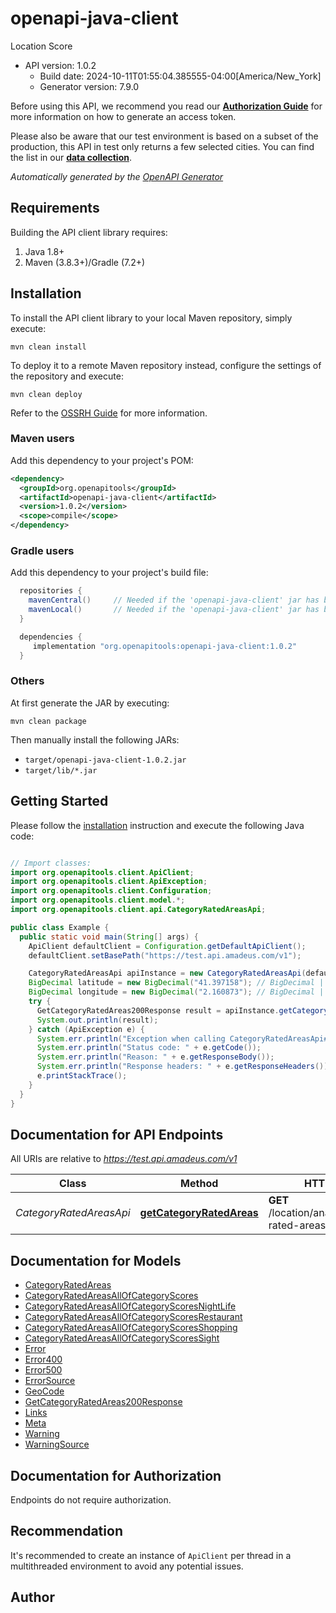 # openapi-java-client

Location Score
- API version: 1.0.2
  - Build date: 2024-10-11T01:55:04.385555-04:00[America/New_York]
  - Generator version: 7.9.0

Before using this API, we recommend you read our **[Authorization Guide](https://developers.amadeus.com/self-service/apis-docs/guides/authorization-262)** for more information on how to generate an access token. 
  
Please also be aware that our test environment is based on a subset of the production, this API in test only returns a few selected cities. You can find the list in our **[data collection](https://github.com/amadeus4dev/data-collection)**.


*Automatically generated by the [OpenAPI Generator](https://openapi-generator.tech)*


## Requirements

Building the API client library requires:
1. Java 1.8+
2. Maven (3.8.3+)/Gradle (7.2+)

## Installation

To install the API client library to your local Maven repository, simply execute:

```shell
mvn clean install
```

To deploy it to a remote Maven repository instead, configure the settings of the repository and execute:

```shell
mvn clean deploy
```

Refer to the [OSSRH Guide](http://central.sonatype.org/pages/ossrh-guide.html) for more information.

### Maven users

Add this dependency to your project's POM:

```xml
<dependency>
  <groupId>org.openapitools</groupId>
  <artifactId>openapi-java-client</artifactId>
  <version>1.0.2</version>
  <scope>compile</scope>
</dependency>
```

### Gradle users

Add this dependency to your project's build file:

```groovy
  repositories {
    mavenCentral()     // Needed if the 'openapi-java-client' jar has been published to maven central.
    mavenLocal()       // Needed if the 'openapi-java-client' jar has been published to the local maven repo.
  }

  dependencies {
     implementation "org.openapitools:openapi-java-client:1.0.2"
  }
```

### Others

At first generate the JAR by executing:

```shell
mvn clean package
```

Then manually install the following JARs:

* `target/openapi-java-client-1.0.2.jar`
* `target/lib/*.jar`

## Getting Started

Please follow the [installation](#installation) instruction and execute the following Java code:

```java

// Import classes:
import org.openapitools.client.ApiClient;
import org.openapitools.client.ApiException;
import org.openapitools.client.Configuration;
import org.openapitools.client.model.*;
import org.openapitools.client.api.CategoryRatedAreasApi;

public class Example {
  public static void main(String[] args) {
    ApiClient defaultClient = Configuration.getDefaultApiClient();
    defaultClient.setBasePath("https://test.api.amadeus.com/v1");

    CategoryRatedAreasApi apiInstance = new CategoryRatedAreasApi(defaultClient);
    BigDecimal latitude = new BigDecimal("41.397158"); // BigDecimal | Latitude in decimal coordinates
    BigDecimal longitude = new BigDecimal("2.160873"); // BigDecimal | Longitude in decimal coordinates
    try {
      GetCategoryRatedAreas200Response result = apiInstance.getCategoryRatedAreas(latitude, longitude);
      System.out.println(result);
    } catch (ApiException e) {
      System.err.println("Exception when calling CategoryRatedAreasApi#getCategoryRatedAreas");
      System.err.println("Status code: " + e.getCode());
      System.err.println("Reason: " + e.getResponseBody());
      System.err.println("Response headers: " + e.getResponseHeaders());
      e.printStackTrace();
    }
  }
}

```

## Documentation for API Endpoints

All URIs are relative to *https://test.api.amadeus.com/v1*

Class | Method | HTTP request | Description
------------ | ------------- | ------------- | -------------
*CategoryRatedAreasApi* | [**getCategoryRatedAreas**](docs/CategoryRatedAreasApi.md#getCategoryRatedAreas) | **GET** /location/analytics/category-rated-areas | GET category rated areas


## Documentation for Models

 - [CategoryRatedAreas](docs/CategoryRatedAreas.md)
 - [CategoryRatedAreasAllOfCategoryScores](docs/CategoryRatedAreasAllOfCategoryScores.md)
 - [CategoryRatedAreasAllOfCategoryScoresNightLife](docs/CategoryRatedAreasAllOfCategoryScoresNightLife.md)
 - [CategoryRatedAreasAllOfCategoryScoresRestaurant](docs/CategoryRatedAreasAllOfCategoryScoresRestaurant.md)
 - [CategoryRatedAreasAllOfCategoryScoresShopping](docs/CategoryRatedAreasAllOfCategoryScoresShopping.md)
 - [CategoryRatedAreasAllOfCategoryScoresSight](docs/CategoryRatedAreasAllOfCategoryScoresSight.md)
 - [Error](docs/Error.md)
 - [Error400](docs/Error400.md)
 - [Error500](docs/Error500.md)
 - [ErrorSource](docs/ErrorSource.md)
 - [GeoCode](docs/GeoCode.md)
 - [GetCategoryRatedAreas200Response](docs/GetCategoryRatedAreas200Response.md)
 - [Links](docs/Links.md)
 - [Meta](docs/Meta.md)
 - [Warning](docs/Warning.md)
 - [WarningSource](docs/WarningSource.md)


<a id="documentation-for-authorization"></a>
## Documentation for Authorization

Endpoints do not require authorization.


## Recommendation

It's recommended to create an instance of `ApiClient` per thread in a multithreaded environment to avoid any potential issues.

## Author



